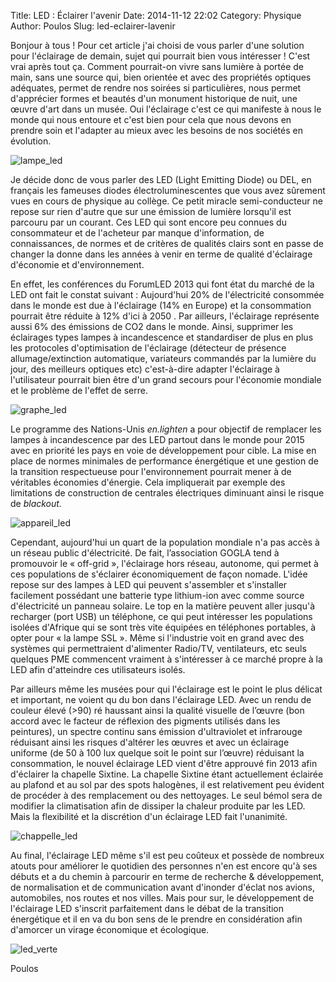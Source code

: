 Title: LED : Éclairer l'avenir
Date: 2014-11-12 22:02
Category: Physique
Author: Poulos
Slug: led-eclairer-lavenir

Bonjour à tous ! Pour cet article j'ai choisi de vous parler d'une
solution pour l'éclairage de demain, sujet qui pourrait bien vous
intéresser ! C'est vrai après tout ça. Comment pourrait-on vivre sans
lumière à portée de main, sans une source qui, bien orientée et avec des
propriétés optiques adéquates, permet de rendre nos soirées si
particulières, nous permet d'apprécier formes et beautés d'un monument
historique de nuit, une œuvre d'art dans un musée. Oui l'éclairage c'est
ce qui manifeste à nous le monde qui nous entoure et c'est bien pour
cela que nous devons en prendre soin et l'adapter au mieux avec les
besoins de nos sociétés en évolution. 

<span class="float-left">![lampe_led]({filename}/images/2014/lampe_led-300x160.jpg)</span>


Je décide donc de vous parler des LED (Light Emitting
Diode) ou DEL, en français les fameuses diodes électroluminescentes que
vous avez sûrement vues en cours de physique au collège. Ce petit
miracle semi-conducteur ne repose sur rien d'autre que sur une émission
de lumière lorsqu'il est parcouru par un courant. Ces LED qui sont
encore peu connues du consommateur et de l'acheteur par manque
d'information, de connaissances, de normes et de critères de qualités
clairs sont en passe de changer la donne dans les années à venir en
terme de qualité d'éclairage d'économie et d'environnement.

En effet, les conférences du ForumLED 2013 qui font état du marché de la
LED ont fait le constat suivant : Aujourd'hui 20% de l'électricité
consommée dans le monde est due à l'éclairage (14% en Europe) et la
consommation pourrait être réduite à 12% d'ici à 2050 . Par ailleurs,
l'éclairage représente aussi 6% des émissions de CO2 dans le monde.
Ainsi, supprimer les éclairages types lampes à incandescence et
standardiser de plus en plus les protocoles d'optimisation de
l'éclairage (détecteur de présence allumage/extinction automatique,
variateurs commandés par la lumière du jour, des meilleurs optiques etc)
c'est-à-dire adapter l'éclairage à l'utilisateur pourrait bien être d'un
grand secours pour l'économie mondiale et le problème de l'effet de
serre.

<span class="float-right">![graphe_led]({filename}/images/2014/graph_led-300x130.jpg)</span>

Le programme des Nations-Unis *en.lighten* a pour objectif
de remplacer les lampes à incandescence par des LED partout dans le
monde pour 2015 avec en priorité les pays en voie de développement pour
cible. La mise en place de normes minimales de performance énergétique
et une gestion de la transition respectueuse pour l'environnement
pourrait mener à de véritables économies d'énergie. Cela impliquerait
par exemple des limitations de construction de centrales électriques
diminuant ainsi le risque de *blackout.*

<span class="float-left">![appareil_led]({filename}/images/2014/appareil_led-300x300.jpg)</span>

Cependant, aujourd'hui un quart de la population
mondiale n'a pas accès à un réseau public d'électricité. De fait,
l’association GOGLA tend à promouvoir le « off-grid », l'éclairage
hors réseau, autonome, qui permet à ces populations de s'éclairer
économiquement de façon nomade. L'idée repose sur des lampes à LED qui
peuvent s'assembler et s'installer facilement possédant une batterie
type lithium-ion avec comme source d'électricité un panneau solaire.
Le top en la matière peuvent aller jusqu'à recharger (port USB) un
téléphone, ce qui peut intéresser les populations isolées d'Afrique
qui se sont très vite équipées en téléphones portables, à opter pour
« la lampe SSL ». Même si l'industrie voit en grand avec des systèmes
qui permettraient d'alimenter Radio/TV, ventilateurs, etc seuls
quelques PME commencent vraiment à s'intéresser à ce marché propre à
la LED afin d'atteindre ces utilisateurs isolés.

Par ailleurs même les musées pour qui l'éclairage est le point le plus
délicat et important, ne voient qu du bon dans l'éclairage LED. Avec un
rendu de couleur élevé (>90) ré haussant ainsi la qualité visuelle de
l’œuvre (bon accord avec le facteur de réflexion des pigments utilisés
dans les peintures), un spectre continu sans émission d'ultraviolet et
infrarouge réduisant ainsi les risques d'altérer les œuvres et avec un
éclairage uniforme (de 50 à 100 lux quelque soit le point sur l’œuvre)
réduisant la consommation, le nouvel éclairage LED vient d'être approuvé
fin 2013 afin d'éclairer la chapelle Sixtine. La chapelle Sixtine étant
actuellement éclairée au plafond et au sol par des spots halogènes, il
est relativement peu évident de procéder à des remplacement ou des
nettoyages. Le seul bémol sera de modifier la climatisation afin de
dissiper la chaleur produite par les LED. Mais la flexibilité et la
discrétion d'un éclairage LED fait l'unanimité.

<span class="float-right">![chappelle_led]({filename}/images/2014/chappelle_led-300x196.jpg)</span>

Au final, l'éclairage LED même s'il est peu coûteux et
possède de nombreux atouts pour améliorer le quotidien des personnes
n'en est encore qu'à ses débuts et a du chemin à parcourir en terme de
recherche & développement, de normalisation et de communication avant
d'inonder d'éclat nos avions, automobiles, nos routes et nos villes.
Mais pour sur, le développement de l'éclairage LED s'inscrit
parfaitement dans le débat de la transition énergétique et il en va du
bon sens de le prendre en considération afin d'amorcer un virage
économique et écologique.

<span class="float-left">![led_verte]({filename}/images/2014/led_verte-150x148.png)</span>

Poulos
